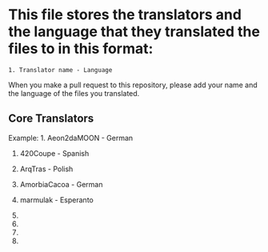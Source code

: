 # This file stores the translators and the language that they translated the files to in this format:

`` 1. Translator name - Language ``

When you make a pull request to this repository, please add your name and the language of the files you translated.


## Core Translators

Example: 1. Aeon2daMOON - German

1. 420Coupe - Spanish

2. ArqTras - Polish

3. AmorbiaCacoa - German

4. marmulak - Esperanto

4.

5.

6.

7.
